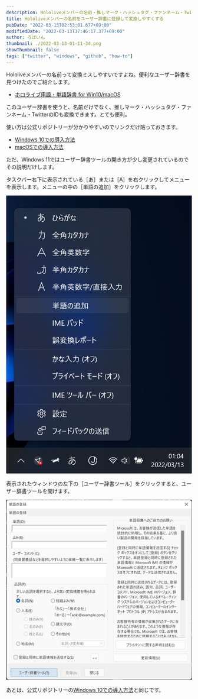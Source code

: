 ```yaml
---
description: Hololiveメンバーの名前・推しマーク・ハッシュタグ・ファンネーム・TwitterのIDを変換で出せるようにするユーザー辞書を紹介します。
title: Hololiveメンバーの名前をユーザー辞書に登録して変換しやすくする
pubDate: "2022-03-13T02:53:01.677+09:00"
modifiedDate: "2022-03-13T17:46:17.377+09:00"
author: ろぼいん
thumbnail: ./2022-03-13-01-11-34.png
showThumbnail: false
tags: ["twitter", "windows", "github", "how-to"]
---
```


Hololiveメンバーの名前って変換ミスしやすいですよね。便利なユーザー辞書を見つけたのでご紹介します。

- [ホロライブ用語・単語辞書 for Win10/macOS](https://github.com/heppokofrontend/hololive-dictionary)

このユーザー辞書を使うと、名前だけでなく、推しマーク・ハッシュタグ・ファンネーム・TwitterのIDも変換できます。とても便利。

使い方は公式リポジトリーが分かりやすいのでリンクだけ貼っておきます。

- [Windows 10での導入方法](https://github.com/heppokofrontend/hololive-dictionary/blob/main/WINDOWS.md)
- [macOSでの導入方法](https://github.com/heppokofrontend/hololive-dictionary/blob/main/MACOS.md)

ただ、Windows 11ではユーザー辞書ツールの開き方が少し変更されているのでその説明だけします。

タスクバー右下に表示されている［あ］または［A］を右クリックしてメニューを表示します。メニューの中の［単語の追加］をクリックします。

![IMEオプションを開いたようす](./2022-03-13-01-11-34.png)

表示されたウィンドウの左下の［ユーザー辞書ツール］をクリックすると、ユーザー辞書ツールを開けます。

![［単語の登録］ウィンドウ](./2022-03-13-01-13-54.png)

あとは、公式リポジトリーの[Windows 10での導入方法](https://github.com/heppokofrontend/hololive-dictionary/blob/main/WINDOWS.md)と同じです。
